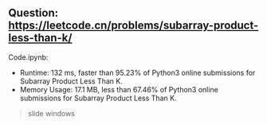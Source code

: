 ## Question: https://leetcode.cn/problems/subarray-product-less-than-k/

Code.ipynb:
* Runtime: 132 ms, faster than 95.23% of Python3 online submissions for Subarray Product Less Than K.
* Memory Usage: 17.1 MB, less than 67.46% of Python3 online submissions for Subarray Product Less Than K.
> slide windows
